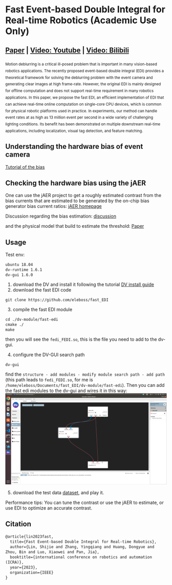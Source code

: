 

# Fast Event-based Double Integral for Real-time Robotics (Academic Use Only)
## [Paper](https://arxiv.org/abs/2305.05925) | [Video: Youtube](https://www.youtube.com/watch?v=xzrHNA97wls) | [Video: Bilibili](https://www.bilibili.com/video/BV1qL411X7hc/?share_source=copy_web&vd_source=2483c9488f1bd3f3478cf69bfca4d49e)

<sub>
Motion deblurring is a critical ill-posed problem that is important in many vision-based robotics applications. The recently proposed event-based double integral (EDI) provides a theoretical framework for solving the deblurring problem with the event camera and generating clear images at high frame-rate. However, the original EDI is mainly designed for offline computation and does not support real-time requirement in many robotics applications. In this paper, we propose the fast EDI, an efficient implementation of EDI that can achieve real-time online computation on single-core CPU devices, which is common for physical robotic platforms used in practice. In experiments, our method can handle event rates at as high as 13 million event per second in a wide variety of challenging lighting conditions. Its benefit has been demonstrated on multiple downstream real-time applications, including localization, visual tag detection, and feature matching.
</sub>

<!-- ![Demo](./figures/image.png) -->

## Understanding the hardware bias of event camera
[Tutorial of the bias](https://gitlab.com/inivation/inivation-docs/blob/master/Advanced%20configurations/User_guide_-_Biasing.md)
## Checking the hardware bias using the jAER
One can use the jAER project to get a roughly estimated contrast from the bias currents that are estimated to be generated by the on-chip bias generator bias current ratios: [jAER homepage](https://github.com/SensorsINI/jaer)


Discussion regarding the bias estimation: [discussion](https://groups.google.com/g/davis-users/c/68gp0zxTMUk/m/SpweyJKrDgAJ)


and the physical model that build to estimate the threshold: [Paper](https://ieeexplore.ieee.org/document/7962235/)


## Usage
Test env:
```
ubuntu 18.04 
dv-runtime 1.6.1 
dv-gui 1.6.0
```

1. download the DV and install it following the tutorial [DV install guide](https://inivation.gitlab.io/dv/dv-docs/docs/getting-started.html)
2. download the fast EDI code
```
git clone https://github.com/eleboss/fast_EDI
```
3. compile the fast EDI module
```
cd ./dv-module/fast-edi
cmake ./
make
```
then you will see the `fedi_FEDI.so`, this is the file you need to add to the dv-gui.

4. configure the DV-GUI search path
```
dv-gui
```
find the `structure - add modules - modify module search path - add path` (this path leads to `fedi_FEDI.so`, for me is `/home/eleboss/Documents/fast_EDI/dv-module/fast-edi`). Then you can add the fast edi modules to the dv-gui and wires it in this way:
![layout](./img/layout.png)

5. download the test data [dataset](https://figshare.com/s/bfa74d5793a4af962b49), and play it. 

Performance tips: You can tune the contrast or use the jAER to estimate, or use EDI to optimize an accurate contrast.

## Citation
```
@article{lin2023fast,
  title={Fast Event-based Double Integral for Real-time Robotics},
  author={Lin, Shijie and Zhang, Yingqiang and Huang, Dongyue and Zhou, Bin and Luo, Xiaowei and Pan, Jia},
  booktitle={international conference on robotics and automation (ICRA)},
  year={2023},
  organization={IEEE}
}
```
